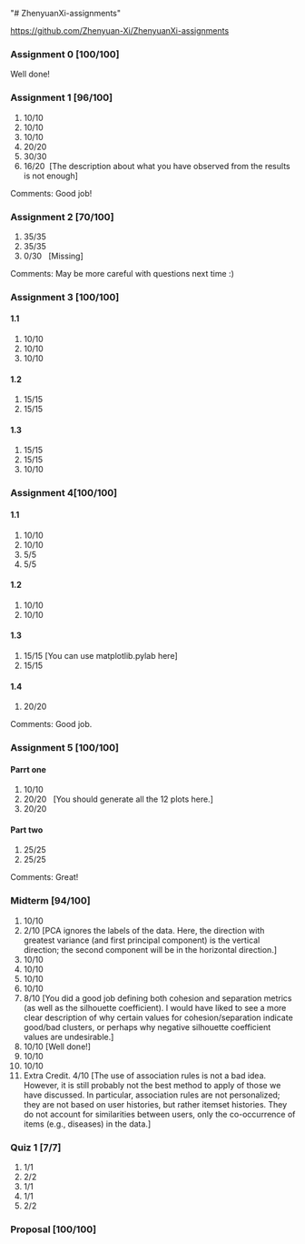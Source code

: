 "# ZhenyuanXi-assignments"   

https://github.com/Zhenyuan-Xi/ZhenyuanXi-assignments

### Assignment 0 [100/100]  
Well done!

### Assignment 1 [96/100]
1. 10/10
2. 10/10
3. 10/10
4. 20/20
5. 30/30
6. 16/20 &nbsp;[The description about what you have observed from the results is not enough]

Comments: Good job!

### Assignment 2 [70/100]
1. 35/35
2. 35/35
3. 0/30 &nbsp; [Missing]

Comments: May be more careful with questions next time :)

### Assignment 3 [100/100]
#### 1.1
1. 10/10
2. 10/10 
3. 10/10

#### 1.2
1. 15/15
2. 15/15

#### 1.3
1. 15/15
2. 15/15
3. 10/10

### Assignment 4[100/100]
#### 1.1
1. 10/10
2. 10/10
3. 5/5
4. 5/5

#### 1.2
1. 10/10
2. 10/10

#### 1.3
1. 15/15 [You can use matplotlib.pylab here]
2. 15/15

#### 1.4
1. 20/20

Comments: Good job.

### Assignment 5 [100/100]
#### Parrt one
1. 10/10
2. 20/20 &nbsp; [You should generate all the 12 plots here.]
3. 20/20

#### Part two
1. 25/25
2. 25/25

Comments: Great!


### Midterm [94/100]
1. 10/10
2. 2/10 [PCA ignores the labels of the data. Here, the direction with greatest variance (and first principal component) is the vertical direction; the second component will be in the horizontal direction.]
3. 10/10
4. 10/10
5. 10/10 
6. 10/10 
7. 8/10 [You did a good job defining both cohesion and separation metrics (as well as the silhouette coefficient). I would have liked to see a more clear description of why certain values for cohesion/separation indicate good/bad clusters, or perhaps why negative silhouette coefficient values are undesirable.]
8. 10/10 [Well done!]
9. 10/10 
10. 10/10 
11. Extra Credit. 4/10 [The use of association rules is not a bad idea. However, it is still probably not the best method to apply of those we have discussed. In particular, association rules are not personalized; they are not based on user histories, but rather itemset histories. They do not account for similarities between users, only the co-occurrence of items (e.g., diseases) in the data.]


### Quiz 1 [7/7]
1. 1/1
2. 2/2
3. 1/1
4. 1/1
5. 2/2


### Proposal [100/100]
